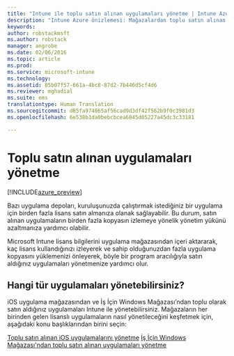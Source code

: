 ```yaml
---
title: "Intune ile toplu satın alınan uygulamaları yönetme | Intune Azure önizlemesi | Microsoft Docs"
description: "Intune Azure önizlemesi: Mağazalardan toplu satın alınan uygulamaları kullanımınızı yönetmek ve izlemek için Intune’u nasıl kullanabileceğinizi öğrenin."
keywords: 
author: robstackmsft
ms.author: robstack
manager: angrobe
ms.date: 02/06/2016
ms.topic: article
ms.prod: 
ms.service: microsoft-intune
ms.technology: 
ms.assetid: 85b07f57-661a-4bc8-87d2-7b446d5cf4d6
ms.reviewer: mghadial
ms.suite: ems
translationtype: Human Translation
ms.sourcegitcommit: d85fa974865af56cad9d3df42f562b9f0c3981d3
ms.openlocfilehash: 6e538b1da0bebcbcea6845d05227a45dc3c33181

---
```


# <a name="manage-volume-purchased-apps"></a>Toplu satın alınan uygulamaları yönetme

[!INCLUDE[azure_preview](../includes/azure_preview.md)]

Bazı uygulama depoları, kuruluşunuzda çalıştırmak istediğiniz bir uygulama için birden fazla lisans satın almanıza olanak sağlayabilir. Bu durum, satın alınan uygulamaların birden fazla kopyasın izlemeye yönelik yönetim yükünü azaltmanıza yardımcı olabilir.

Microsoft Intune lisans bilgilerini uygulama mağazasından içeri aktararak, kaç lisans kullandığınızı izleyerek ve sahip olduğunuzdan fazla uygulama kopyasını yüklemenizi önleyerek, böyle bir program aracılığıyla satın aldığınız uygulamaları yönetmenize yardımcı olur.

## <a name="which-types-of-apps-can-you-manage"></a>Hangi tür uygulamaları yönetebilirsiniz?

iOS uygulama mağazasından ve İş İçin Windows Mağazası’ndan toplu olarak satın aldığınız uygulamaları Intune ile yönetebilirsiniz. Mağazaların her birinden gelen lisanslı uygulamaların nasıl yönetileceğini keşfetmek için, aşağıdaki konu başlıklarından birini seçin:

[Toplu satın alınan iOS uygulamalarını yönetme](ios-vpp-apps.md)
[İş İçin Windows Mağazası'ndan toplu satın alınan uygulamaları yönetme](wsfb-apps.md)



<!--HONumber=Feb17_HO1-->


